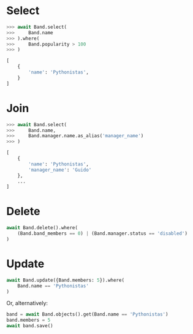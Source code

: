 # Select

```python
>>> await Band.select(
>>>     Band.name
>>> ).where(
>>>     Band.popularity > 100
>>> )

[
    {
        'name': 'Pythonistas',
    }
]
```

# Join

```python
>>> await Band.select(
>>>     Band.name,
>>>     Band.manager.name.as_alias('manager_name')
>>> )

[
    {
        'name': 'Pythonistas',
        'manager_name': 'Guido'
    },
    ...
]
```

# Delete

```python
await Band.delete().where(
    (Band.band_members == 0) | (Band.manager.status == 'disabled')
)
```

# Update

```python
await Band.update({Band.members: 5}).where(
    Band.name == 'Pythonistas'
)
```

Or, alternatively:

```python
band = await Band.objects().get(Band.name == 'Pythonistas')
band.members = 5
await band.save()
```
